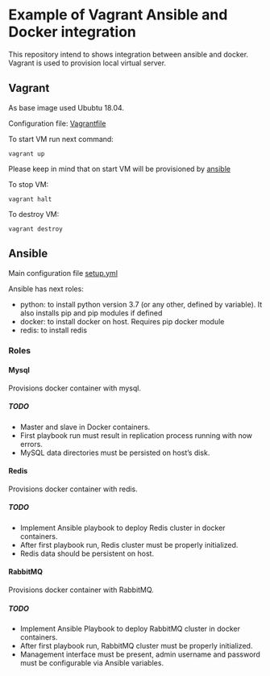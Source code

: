 # Example of Vagrant Ansible and Docker integration

This repository intend to shows integration between ansible and docker. Vagrant is used to provision local virtual server.

## Vagrant

As base image used Ububtu 18.04.

Configuration file: [Vagrantfile](Vagrantfile)

To start VM run next command:
```
vagrant up
```
Please keep in mind that on start VM will be provisioned by [ansible](#Ansible)

To stop VM:

```
vagrant halt
```

To destroy VM:
```
vagrant destroy
```

## Ansible

Main configuration file [setup.yml](setup.yml)

Ansible has next roles:
* python: to install python version 3.7 (or any other, defined by variable). It also installs pip and pip modules if defined
* docker: to install docker on host. Requires pip docker module
* redis: to install redis

### Roles

#### Mysql

Provisions docker container with mysql.

##### TODO

* Master and slave in Docker containers.
* First playbook run must result in replication process running with now errors.
* MySQL data directories must be persisted on host’s disk.

#### Redis

Provisions docker container with redis.

##### TODO

* Implement Ansible playbook to deploy Redis cluster in docker containers.
* After first playbook run, Redis cluster must be properly initialized.
* Redis data should be persistent on host.


#### RabbitMQ

Provisions docker container with RabbitMQ.

##### TODO
* Implement Ansible Playbook to deploy RabbitMQ cluster in docker containers.
* After first playbook run, RabbitMQ cluster must be properly initialized.
* Management interface must be present, admin username and password must be configurable via Ansible variables.
